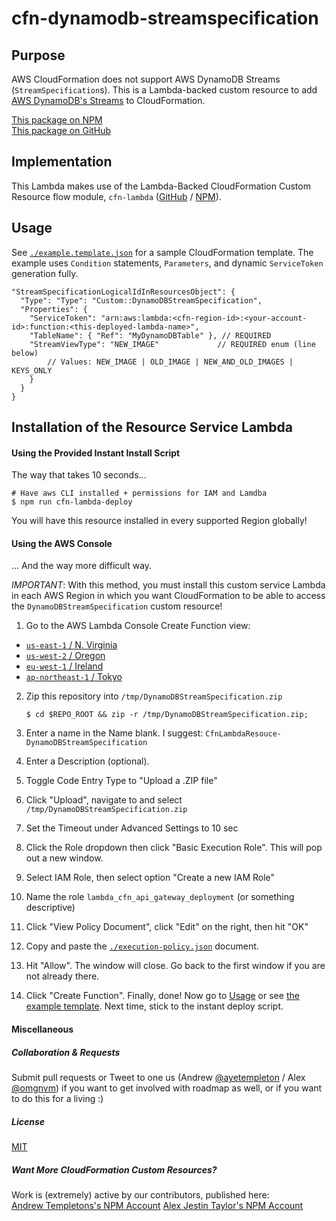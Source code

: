 

# cfn-dynamodb-streamspecification


## Purpose

AWS CloudFormation does not support AWS DynamoDB Streams (`StreamSpecification`s). This is a Lambda-backed custom resource to add [AWS DynamoDB's Streams](http://docs.aws.amazon.com/amazondynamodb/latest/developerguide/Streams.html) to CloudFormation.

[This package on NPM](https://www.npmjs.com/package/cfn-dynamodb-streamspecification)  
[This package on GitHub](https://www.github.com/andrew-templeton/cfn-dynamodb-streamspecification)


## Implementation

This Lambda makes use of the Lambda-Backed CloudFormation Custom Resource flow module, `cfn-lambda` ([GitHub](https://github.com/andrew-templeton/cfn-lambda) / [NPM](https://www.npmjs.com/package/cfn-lambda)).


## Usage

  See [`./example.template.json`](./example.template.json) for a sample CloudFormation template. The example uses `Condition` statements, `Parameters`, and dynamic `ServiceToken` generation fully.


    "StreamSpecificationLogicalIdInResourcesObject": {
      "Type": "Type": "Custom::DynamoDBStreamSpecification",
      "Properties": {
        "ServiceToken": "arn:aws:lambda:<cfn-region-id>:<your-account-id>:function:<this-deployed-lambda-name>",
        "TableName": { "Ref": "MyDynamoDBTable" }, // REQUIRED
        "StreamViewType": "NEW_IMAGE"             // REQUIRED enum (line below)
        	// Values: NEW_IMAGE | OLD_IMAGE | NEW_AND_OLD_IMAGES | KEYS_ONLY
        }
      }
    }


## Installation of the Resource Service Lambda

#### Using the Provided Instant Install Script

The way that takes 10 seconds...

    # Have aws CLI installed + permissions for IAM and Lamdba
    $ npm run cfn-lambda-deploy

You will have this resource installed in every supported Region globally!


#### Using the AWS Console

... And the way more difficult way.

*IMPORTANT*: With this method, you must install this custom service Lambda in each AWS Region in which you want CloudFormation to be able to access the `DynamoDBStreamSpecification` custom resource!

1. Go to the AWS Lambda Console Create Function view:
  - [`us-east-1` / N. Virginia](https://console.aws.amazon.com/lambda/home?region=us-east-1#/create?step=2)
  - [`us-west-2` / Oregon](https://console.aws.amazon.com/lambda/home?region=us-west-2#/create?step=2)
  - [`eu-west-1` / Ireland](https://console.aws.amazon.com/lambda/home?region=eu-west-1#/create?step=2)
  - [`ap-northeast-1` / Tokyo](https://console.aws.amazon.com/lambda/home?region=ap-northeast-1#/create?step=2)
2. Zip this repository into `/tmp/DynamoDBStreamSpecification.zip`

    `$ cd $REPO_ROOT && zip -r /tmp/DynamoDBStreamSpecification.zip;`

3. Enter a name in the Name blank. I suggest: `CfnLambdaResouce-DynamoDBStreamSpecification`
4. Enter a Description (optional).
5. Toggle Code Entry Type to "Upload a .ZIP file"
6. Click "Upload", navigate to and select `/tmp/DynamoDBStreamSpecification.zip`
7. Set the Timeout under Advanced Settings to 10 sec
8. Click the Role dropdown then click "Basic Execution Role". This will pop out a new window.
9. Select IAM Role, then select option "Create a new IAM Role"
10. Name the role `lambda_cfn_api_gateway_deployment` (or something descriptive)
11. Click "View Policy Document", click "Edit" on the right, then hit "OK"
12. Copy and paste the [`./execution-policy.json`](./execution-policy.json) document.
13. Hit "Allow". The window will close. Go back to the first window if you are not already there.
14. Click "Create Function". Finally, done! Now go to [Usage](#usage) or see [the example template](./example.template.json). Next time, stick to the instant deploy script.


#### Miscellaneous

##### Collaboration & Requests

Submit pull requests or Tweet to one us (Andrew [@ayetempleton](https://twitter.com/ayetempleton) / Alex [@omgnvm](https://twitter.com/omgnvm)) if you want to get involved with roadmap as well, or if you want to do this for a living :)


##### License

[MIT](./License)


##### Want More CloudFormation Custom Resources?

Work is (extremely) active by our contributors, published here:    
[Andrew Templetons's NPM Account](https://www.npmjs.com/~andrew-templeton)
[Alex Jestin Taylor's NPM Account](https://www.npmjs.com/~alex-jestin-taylor)
